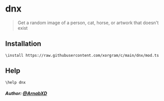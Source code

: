 # dnx

> Get a random image of a person, cat, horse, or artwork that doesn't exist

## Installation

```text
\install https://raw.githubusercontent.com/xorgram/c/main/dnx/mod.ts
```

## Help

```text
\help dnx
```

##### Author: [@ArnabXD](https://github.com/ArnabXD)
